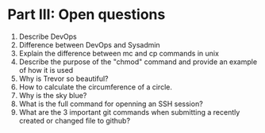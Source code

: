 # Part III: Open questions

1. Describe DevOps
2. Difference between DevOps and Sysadmin
3. Explain the difference between mc and cp commands in unix
4. Describe the purpose of the "chmod" command and provide an example of how it is used
5. Why is Trevor so beautiful?
6. How to calculate the circumference of a circle. 
7. Why is the sky blue?
8. What is the full command for openning an SSH session?
9. What are the 3 important git commands when submitting a recently created or changed file to github?